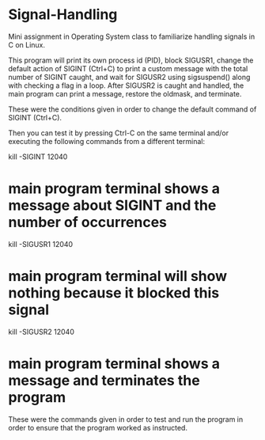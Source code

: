 # Signal-Handling

Mini assignment in Operating System class to familiarize handling signals in C on Linux.

This program will print its own process id (PID), block SIGUSR1, change the default action of SIGINT (Ctrl+C) to print a custom message with the total number of SIGINT caught, and wait for SIGUSR2 using sigsuspend() along with checking a flag in a loop. After SIGUSR2 is caught and handled, the main program can print a message, restore the oldmask, and terminate.

These were the conditions given in order to change the default command of SIGINT (Ctrl+C).

Then you can test it by pressing Ctrl-C on the same terminal and/or executing the following commands from a different terminal:

kill -SIGINT 12040 

# main program terminal shows a message about SIGINT and the number of occurrences 

kill -SIGUSR1 12040

# main program terminal will show nothing because it blocked this signal 

kill -SIGUSR2 12040

# main program terminal shows a message and terminates the program

These were the commands given in order to test and run the program in order to ensure that the program worked as instructed.
